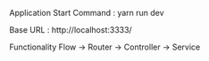 Application Start Command : yarn run dev

Base URL : http://localhost:3333/

Functionality Flow -> Router -> Controller -> Service

